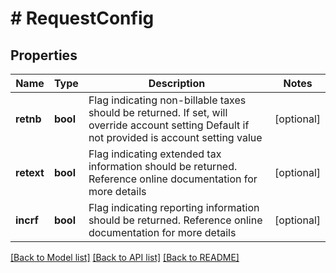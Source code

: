 # # RequestConfig

## Properties

Name | Type | Description | Notes
------------ | ------------- | ------------- | -------------
**retnb** | **bool** | Flag indicating non-billable taxes should be returned.  If set, will override account setting  Default if not provided is account setting value | [optional] 
**retext** | **bool** | Flag indicating extended tax information should be returned.  Reference online documentation for more details | [optional] 
**incrf** | **bool** | Flag indicating reporting information should be returned.  Reference online documentation for more details | [optional] 

[[Back to Model list]](../../README.md#documentation-for-models) [[Back to API list]](../../README.md#documentation-for-api-endpoints) [[Back to README]](../../README.md)


